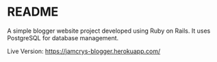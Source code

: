 # README
A simple blogger website project developed using Ruby on Rails. It uses PostgreSQL for database management.

Live Version: https://jamcrys-blogger.herokuapp.com/
